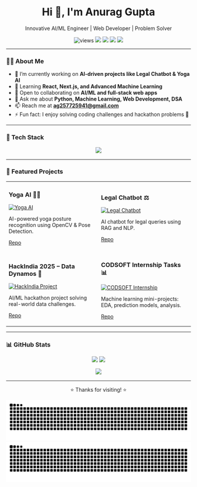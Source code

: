 <h1 align="center">Hi 👋, I'm Anurag Gupta</h1>
<p align="center">Innovative AI/ML Engineer | Web Developer | Problem Solver</p>

<p align="center">
  <img src="https://komarev.com/ghpvc/?username=anuraggupta07122006&label=Profile%20views" alt="views" />
  <a href="mailto:ag257725941@gmail.com"><img src="https://img.shields.io/badge/Email-ag257725941@gmail.com-informational?logo=gmail"></a>
  <a href="https://www.linkedin.com/in/anurag-gupta"><img src="https://img.shields.io/badge/LinkedIn-Connect-blue?logo=linkedin"></a>
  <a href="https://leetcode.com/your_leetcode_username/"><img src="https://img.shields.io/badge/LeetCode-Profile-orange?logo=leetcode"></a>
  <a href="https://www.hackerrank.com/your_hackerrank_username"><img src="https://img.shields.io/badge/HackerRank-Profile-success?logo=hackerrank"></a>
</p>

---

### 🙋‍♂️ About Me
- 🔭 I’m currently working on **AI-driven projects like Legal Chatbot & Yoga AI**
- 🌱 Learning **React, Next.js, and Advanced Machine Learning**
- 👯 Open to collaborating on **AI/ML and full-stack web apps**
- 💬 Ask me about **Python, Machine Learning, Web Development, DSA**
- 📫 Reach me at **ag257725941@gmail.com**
- ⚡ Fun fact: I enjoy solving coding challenges and hackathon problems 🚀

---

### 🧰 Tech Stack
<p align="center">
  <img src="https://skillicons.dev/icons?i=python,js,html,css,react,next,tailwind,nodejs,express,mysql,mongodb,java,cpp,git,github,vscode,postman,figma&perline=10" />
</p>

---

### 🚀 Featured Projects
<table>
  <tr>
    <td width="50%">
      <h3>Yoga AI 🧘‍♀️</h3>
      <a href="https://github.com/anuraggupta07122006/YOGA-Ai">
        <img src="assets/yoga-ai.png" alt="Yoga AI" />
      </a>
      <p>AI-powered yoga posture recognition using OpenCV & Pose Detection.</p>
      <p>
        <a href="https://github.com/anuraggupta07122006/YOGA-Ai">Repo</a>
      </p>
    </td>
    <td width="50%">
      <h3>Legal Chatbot ⚖️</h3>
      <a href="https://github.com/anuraggupta07122006/Legal-Chatbot">
        <img src="assets/legal-chatbot.png" alt="Legal Chatbot" />
      </a>
      <p>AI chatbot for legal queries using RAG and NLP.</p>
      <p>
        <a href="https://github.com/anuraggupta07122006/Legal-Chatbot">Repo</a>
      </p>
    </td>
  </tr>
  <tr>
    <td width="50%">
      <h3>HackIndia 2025 – Data Dynamos 🚀</h3>
      <a href="https://github.com/anuraggupta07122006/Data-Dynamos">
        <img src="assets/hackindia.png" alt="HackIndia Project" />
      </a>
      <p>AI/ML hackathon project solving real-world data challenges.</p>
      <p>
        <a href="https://github.com/anuraggupta07122006/Data-Dynamos">Repo</a>
      </p>
    </td>
    <td width="50%">
      <h3>CODSOFT Internship Tasks 📊</h3>
      <a href="https://github.com/anuraggupta07122006/CODSOFT">
        <img src="assets/codsoft.png" alt="CODSOFT Internship" />
      </a>
      <p>Machine learning mini-projects: EDA, prediction models, analysis.</p>
      <p>
        <a href="https://github.com/anuraggupta07122006/CODSOFT">Repo</a>
      </p>
    </td>
  </tr>
</table>

---

### 📊 GitHub Stats
<p align="center">
  <img src="https://github-readme-stats.vercel.app/api?username=anuraggupta07122006&show_icons=true&theme=transparent" height="150" />
  <img src="https://github-readme-streak-stats.herokuapp.com?user=anuraggupta07122006&theme=transparent" height="150" />
</p>
<p align="center">
  <img src="https://github-readme-stats.vercel.app/api/top-langs/?username=anuraggupta07122006&layout=compact&langs_count=8&theme=transparent" height="150" />
</p>

---

<p align="center">⭐ Thanks for visiting! ⭐</p>
<!-- Snake animation -->
<p align="center">
  <!-- Light mode -->
  <img src="https://raw.githubusercontent.com/anuraggupta07122006/anuraggupta07122006/output/github-contribution-grid-snake.svg#gh-light-mode-only" alt="snake light"/>
  
  <!-- Dark mode -->
  <img src="https://raw.githubusercontent.com/anuraggupta07122006/anuraggupta07122006/output/github-contribution-grid-snake-dark.svg#gh-dark-mode-only" alt="snake dark"/>
</p>
